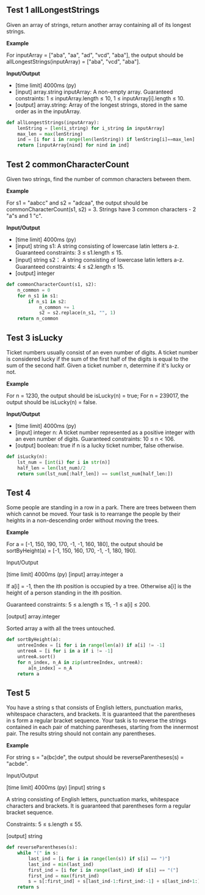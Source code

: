 ## Test 1 allLongestStrings

Given an array of strings, return another array containing all of its longest strings.

**Example**

For inputArray = ["aba", "aa", "ad", "vcd", "aba"], the output should be allLongestStrings(inputArray) = ["aba", "vcd", "aba"].

**Input/Output**

* [time limit] 4000ms (py)
* [input] array.string inputArray: A non-empty array. Guaranteed constraints: 1 ≤ inputArray.length ≤ 10, 1 ≤ inputArray[i].length ≤ 10.
* [output] array.string: Array of the longest strings, stored in the same order as in the inputArray.

```python
def allLongestStrings(inputArray):
    lenString = [len(i_string) for i_string in inputArray]
    max_len = max(lenString)
    ind = [i for i in range(len(lenString)) if lenString[i]==max_len]
    return [inputArray[nind] for nind in ind]
```    

## Test 2 commonCharacterCount
Given two strings, find the number of common characters between them.

**Example**

For s1 = "aabcc" and s2 = "adcaa", the output should be
commonCharacterCount(s1, s2) = 3. Strings have 3 common characters - 2 "a"s and 1 "c".

**Input/Output**

* [time limit] 4000ms (py)
* [input] string s1: A string consisting of lowercase latin letters a-z. Guaranteed constraints: 3 ≤ s1.length ≤ 15.
* [input] string s2： A string consisting of lowercase latin letters a-z. Guaranteed constraints: 4 ≤ s2.length ≤ 15.
* [output] integer

```python
def commonCharacterCount(s1, s2):
    n_common = 0
    for n_s1 in s1:
        if n_s1 in s2:
            n_common += 1
            s2 = s2.replace(n_s1, "", 1)
    return n_common
```

## Test 3 isLucky

Ticket numbers usually consist of an even number of digits. A ticket number is considered lucky if the sum of the first half of the digits is equal to the sum of the second half. Given a ticket number n, determine if it's lucky or not.

**Example**

For n = 1230, the output should be isLucky(n) = true;
For n = 239017, the output should be isLucky(n) = false.

**Input/Output**

* [time limit] 4000ms (py)
* [input] integer n: A ticket number represented as a positive integer with an even number of digits. Guaranteed constraints: 10 ≤ n < 106.
* [output] boolean: true if n is a lucky ticket number, false otherwise.

```python
def isLucky(n):
    lst_num = [int(i) for i in str(n)]
    half_len = len(lst_num)/2
    return sum(lst_num[:half_len]) == sum(lst_num[half_len:])
```

## Test 4

Some people are standing in a row in a park. There are trees between them which cannot be moved. Your task is to rearrange the people by their heights in a non-descending order without moving the trees.

**Example**

For a = [-1, 150, 190, 170, -1, -1, 160, 180], the output should be
sortByHeight(a) = [-1, 150, 160, 170, -1, -1, 180, 190].

Input/Output

[time limit] 4000ms (py)
[input] array.integer a

If a[i] = -1, then the ith position is occupied by a tree. Otherwise a[i] is the height of a person standing in the ith position.

Guaranteed constraints:
5 ≤ a.length ≤ 15,
-1 ≤ a[i] ≤ 200.

[output] array.integer

Sorted array a with all the trees untouched.    

```python
def sortByHeight(a):
    untreeIndex = [i for i in range(len(a)) if a[i] != -1]
    untreeA = [i for i in a if i != -1]
    untreeA.sort()
    for n_index, n_A in zip(untreeIndex, untreeA):
        a[n_index] = n_A
    return a
```

## Test 5

You have a string s that consists of English letters, punctuation marks, whitespace characters, and brackets. It is guaranteed that the parentheses in s form a regular bracket sequence. Your task is to reverse the strings contained in each pair of matching parentheses, starting from the innermost pair. The results string should not contain any parentheses.

**Example**

For string s = "a(bc)de", the output should be
reverseParentheses(s) = "acbde".

Input/Output

[time limit] 4000ms (py)
[input] string s

A string consisting of English letters, punctuation marks, whitespace characters and brackets. It is guaranteed that parentheses form a regular bracket sequence.

Constraints:
5 ≤ s.length ≤ 55.

[output] string

```python
def reverseParentheses(s):
    while "(" in s:
        last_ind = [i for i in range(len(s)) if s[i] == ")"]
        last_ind = min(last_ind)
        first_ind = [i for i in range(last_ind) if s[i] == "("]
        first_ind = max(first_ind)
        s = s[:first_ind] + s[last_ind-1:first_ind:-1] + s[last_ind+1:]
    return s
```